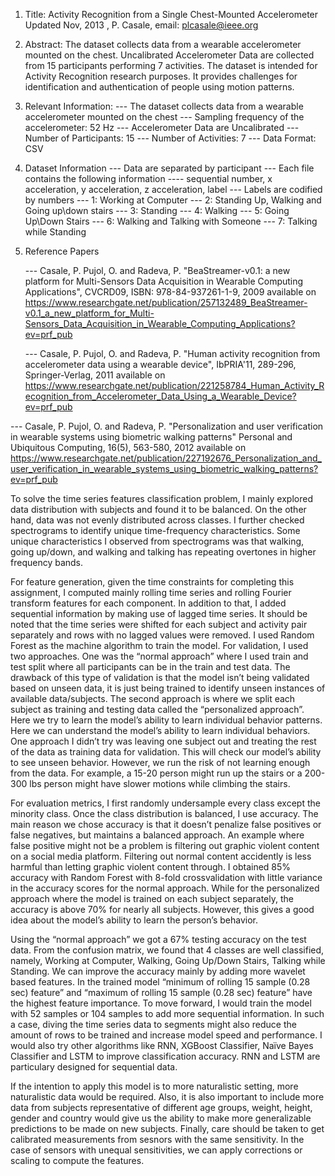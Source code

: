 1. Title: Activity Recognition from a Single Chest-Mounted Accelerometer
	Updated Nov, 2013 , P. Casale, email: plcasale@ieee.org
	
2. Abstract: The dataset collects data from a wearable accelerometer mounted on the chest. Uncalibrated Accelerometer Data are collected from 15 participants performing 7 activities. The dataset is intended for Activity Recognition research purposes. It provides challenges for identification and authentication of people using motion patterns.

3. Relevant Information:
   --- The dataset collects data from a wearable accelerometer mounted on the chest
   --- Sampling frequency of the accelerometer: 52 Hz
   --- Accelerometer Data are Uncalibrated
   --- Number of Participants: 15
   --- Number of Activities: 7
   --- Data Format: CSV

4. Dataset Information
   --- Data are separated by participant
   --- Each file contains the following information
       ---- sequential number, x acceleration, y acceleration, z acceleration, label 
   --- Labels are codified by numbers
       --- 1: Working at Computer
       --- 2: Standing Up, Walking and Going up\down stairs
       --- 3: Standing
       --- 4: Walking
       --- 5: Going Up\Down Stairs
       --- 6: Walking and Talking with Someone
       --- 7: Talking while Standing
       
5. Reference Papers

   --- Casale, P. Pujol, O. and Radeva, P. 
       "BeaStreamer-v0.1: a new platform for Multi-Sensors Data Acquisition in Wearable Computing Applications", 
       CVCRD09, ISBN: 978-84-937261-1-9, 2009
       available on https://www.researchgate.net/publication/257132489_BeaStreamer-v0.1_a_new_platform_for_Multi-Sensors_Data_Acquisition_in_Wearable_Computing_Applications?ev=prf_pub

   --- Casale, P. Pujol, O. and Radeva, P. 
       "Human activity recognition from accelerometer data using a wearable device", 
       IbPRIA'11, 289-296, Springer-Verlag, 2011
       available on https://www.researchgate.net/publication/221258784_Human_Activity_Recognition_from_Accelerometer_Data_Using_a_Wearable_Device?ev=prf_pub
       
  --- Casale, P. Pujol, O. and Radeva, P. 
       "Personalization and user verification in wearable systems using biometric walking patterns"
       Personal and Ubiquitous Computing, 16(5), 563-580, 2012
       available on https://www.researchgate.net/publication/227192676_Personalization_and_user_verification_in_wearable_systems_using_biometric_walking_patterns?ev=prf_pub

To solve the time series features classification problem, I mainly explored data distribution with subjects and found it to be balanced. On the other hand, data was not evenly distributed across classes. I further checked spectrograms to identify unique time-frequency characteristics. Some unique characteristics I observed from spectrograms was that walking, going up/down, and walking and talking has repeating overtones in higher frequency bands. 

For feature generation, given the time constraints for completing this assignment, I computed mainly rolling time series and rolling Fourier transform features for each component. In addition to that, I added sequential information by making use of lagged time series. It should be noted that the time series were shifted for each subject and activity pair separately and rows with no lagged values were removed. I used Random Forest as the machine algorithm to train the model. For validation, I used two approaches. One was the “normal approach” where I used train and test split where all participants can be in the train and test data. The drawback of this type of validation is that the model isn’t being validated based on unseen data, it is just being trained to identify unseen instances of available data/subjects. The second approach is where we split each subject as training and testing data called the “personalized approach”. Here we try to learn the model’s ability to learn individual behavior patterns. Here we can understand the model’s ability to learn individual behaviors. One approach I didn’t try was leaving one subject out and treating the rest of the data as training data for validation. This will check our model’s ability to see unseen behavior. However, we run the risk of not learning enough from the data. For example, a 15-20 person might run up the stairs or a 200-300 lbs person might have slower motions while climbing the stairs. 

For evaluation metrics, I first randomly undersample every class except the minority class. Once the class distribution is balanced, I use accuracy. The main reason we chose accuracy is that it doesn’t penalize false positives or false negatives, but maintains a balanced approach. An example where false positive might not be a problem is filtering out graphic violent content on a social media platform. Filtering out normal content accidently is less harmful than letting graphic violent content through. I obtained 85% accuracy with Random Forest with 8-fold crossvalidation with little variance in the accuracy scores for the normal approach. While for the personalized approach where the model is trained on each subject separately, the accuracy is above 70% for nearly all subjects. However, this gives a good idea about the model’s ability to learn the person’s behavior. 

Using the “normal approach” we got a 67% testing accuracy on the test data. From the confusion matrix, we found that 4 classes are well classified, namely, Working at Computer, Walking, Going Up/Down Stairs, Talking while Standing. We can improve the accuracy mainly by adding more wavelet based features. In the trained model “minimum of rolling 15 sample (0.28 sec) feature” and “maximum of rolling 15 sample (0.28 sec) feature” have the highest feature importance. To move forward, I would train the model with 52 samples or 104 samples to add more sequential information. In such a case, diving the time series data to segments might also reduce the amount of rows to be trained and increase model speed and performance. I would also try other algorithms like RNN, XGBoost Classifier, Naïve Bayes Classifier and LSTM to improve classification accuracy. RNN and LSTM are particulary designed for sequential data.

If the intention to apply this model is to more naturalistic setting, more naturalistic data would be required. Also, it is also important to include more data from subjects representative of different age groups, weight, height, gender and country would give us the ability to make more generalizable predictions to be made on new subjects. Finally, care should be taken to get calibrated measurements from sesnors with the same sensitivity. In the case of sensors with unequal sensitivities, we can apply corrections or scaling to compute the features.
